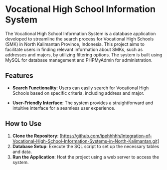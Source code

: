 # Vocational High School Information System

The Vocational High School Information System is a database application developed to streamline the search process for Vocational High Schools (SMK) in North Kalimantan Province, Indonesia. This project aims to facilitate users in finding relevant information about SMKs, such as addresses and majors, by utilizing filtering options. The system is built using MySQL for database management and PHPMyAdmin for administration.

## Features

- **Search Functionality**: Users can easily search for Vocational High Schools based on specific criteria, including address and major.
  
- **User-Friendly Interface**: The system provides a straightforward and intuitive interface for a seamless user experience.

## How to Use

1. **Clone the Repository**: [https://github.com/ipehhhhh/Integration-of-Vocational-High-School-Information-Systems-in-North-Kalimantan.git]
2. **Database Setup**: Execute the SQL script to set up the necessary tables and data.
3. **Run the Application**: Host the project using a web server to access the system.
